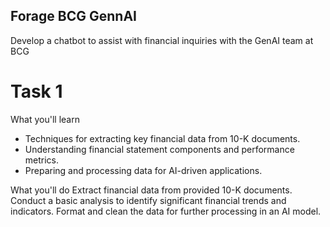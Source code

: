 ## Forage BCG GennAI
Develop a chatbot to assist with financial inquiries with the GenAI team at BCG


# Task 1
What you'll learn
- Techniques for extracting key financial data from 10-K documents.
- Understanding financial statement components and performance metrics.
- Preparing and processing data for AI-driven applications.

What you'll do
Extract financial data from provided 10-K documents.
Conduct a basic analysis to identify significant financial trends and indicators.
Format and clean the data for further processing in an AI model.
